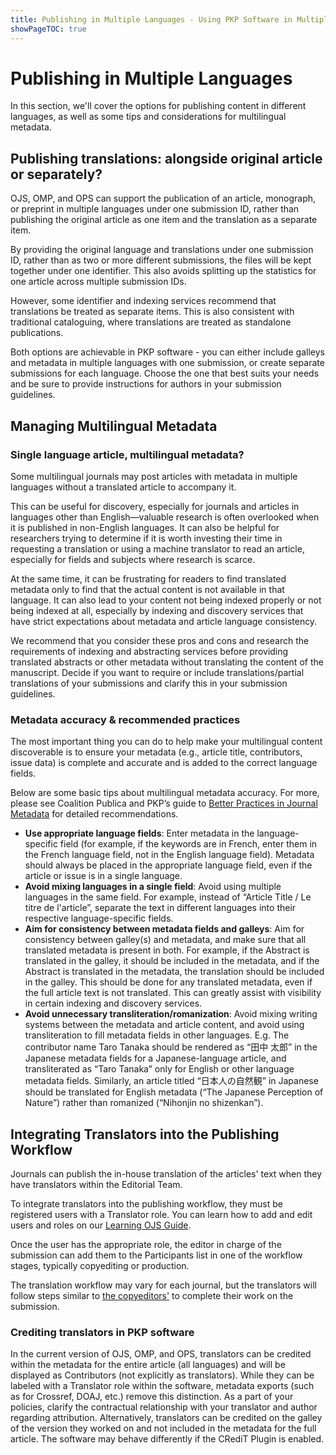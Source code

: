 ```yaml
---
title: Publishing in Multiple Languages - Using PKP Software in Multiple Languages
showPageTOC: true
---
```


# Publishing in Multiple Languages

In this section, we'll cover the options for publishing content in different languages, as well as some tips and considerations for multilingual metadata.

## Publishing translations: alongside original article or separately?

OJS, OMP, and OPS can support the publication of an article, monograph, or preprint in multiple languages under one submission ID, rather than publishing the original article as one item and the translation as a separate item.

By providing the original language and translations under one submission ID, rather than as two or more different submissions, the files will be kept together under one identifier. This also avoids splitting up the statistics for one article across multiple submission IDs.

However, some identifier and indexing services recommend that translations be treated as separate items. This is also consistent with traditional cataloguing, where translations are treated as standalone publications.

Both options are achievable in PKP software - you can either include galleys and metadata in multiple languages with one submission, or create separate submissions for each language. Choose the one that best suits your needs and be sure to provide instructions for authors in your submission guidelines.

## Managing Multilingual Metadata

### Single language article, multilingual metadata?

Some multilingual journals may post articles with metadata in multiple languages without a translated article to accompany it.

This can be useful for discovery, especially for journals and articles in languages other than English—valuable research is often overlooked when it is published in non-English languages. It can also be helpful for researchers trying to determine if it is worth investing their time in requesting a translation or using a machine translator to read an article, especially for fields and subjects where research is scarce.

At the same time, it can be frustrating for readers to find translated metadata only to find that the actual content is not available in that language. It can also lead to your content not being indexed properly or not being indexed at all, especially by indexing and discovery services that have strict expectations about metadata and article language consistency.

We recommend that you consider these pros and cons and research the requirements of indexing and abstracting services before providing translated abstracts or other metadata without translating the content of the manuscript. Decide if you want to require or include translations/partial translations of your submissions and clarify this in your submission guidelines.

### Metadata accuracy & recommended practices

The most important thing you can do to help make your multilingual content discoverable is to ensure your metadata (e.g., article title, contributors, issue data) is complete and accurate and is added to the correct language fields.

Below are some basic tips about multilingual metadata accuracy. For more, please see Coalition Publica and PKP’s guide to [Better Practices in Journal Metadata](https://docs.pkp.sfu.ca/metadata-practices/en/) for detailed recommendations.

-   **Use appropriate language fields**: Enter metadata in the language-specific field (for example, if the keywords are in French, enter them in the French language field, not in the English language field). Metadata should always be placed in the appropriate language field, even if the article or issue is in a single language.      
-   **Avoid mixing languages in a single field**: Avoid using multiple languages in the same field. For example, instead of “Article Title / Le titre de l'article”, separate the text in different languages into their respective language-specific fields.  
-   **Aim for consistency between metadata fields and galleys**: Aim for consistency between galley(s) and metadata, and make sure that all translated metadata is present in both. For example, if the Abstract is translated in the galley, it should be included in the metadata, and if the Abstract is translated in the metadata, the translation should be included in the galley. This should be done for any translated metadata, even if the full article text is not translated. This can greatly assist with visibility in certain indexing and discovery services.  
-   **Avoid unnecessary transliteration/romanization**: Avoid mixing writing systems between the metadata and article content, and avoid using transliteration to fill metadata fields in other languages. E.g. The contributor name Taro Tanaka should be rendered as “田中 太郎” in the Japanese metadata fields for a Japanese-language article, and transliterated as “Taro Tanaka” only for English or other language metadata fields. Similarly, an article titled “日本人の自然観” in Japanese should be translated for English metadata (“The Japanese Perception of Nature”) rather than romanized (“Nihonjin no shizenkan”).


## Integrating Translators into the Publishing Workflow

Journals can publish the in-house translation of the articles' text when they have translators within the Editorial Team.

To integrate translators into the publishing workflow, they must be registered users with a Translator role. You can learn how to add and edit users and roles on our [Learning OJS Guide](https://docs.pkp.sfu.ca/learning-ojs/en/users-and-roles#users).

Once the user has the appropriate role, the editor in charge of the submission can add them to the Participants list in one of the workflow stages, typically copyediting or production.

The translation workflow may vary for each journal, but the translators will follow steps similar to [the copyeditors'](https://docs.pkp.sfu.ca/learning-ojs/en/editorial-workflow#copyediting) to complete their work on the submission.

### Crediting translators in PKP software

In the current version of OJS, OMP, and OPS, translators can be credited within the metadata for the entire article (all languages) and will be displayed as Contributors (not explicitly as translators). While they can be labeled with a Translator role within the software, metadata exports (such as for Crossref, DOAJ, etc.) remove this distinction. As a part of your policies, clarify the contractual relationship with your translator and author regarding attribution. Alternatively, translators can be credited on the galley of the version they worked on and not included in the metadata for the full article. The software may behave differently if the CRediT Plugin is enabled.
